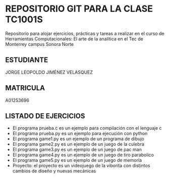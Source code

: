 # REPOSITORIO GIT PARA LA CLASE TC1001S
Repositorio para alojar ejercicios, prácticas y tareas a realizar
en el curso de Herramientas Computacionales: El arte de la analítica en el
Tec de Monterrey campus Sonora Norte

## ESTUDIANTE
JORGE LEOPOLDO JIMÉNEZ VELASQUEZ

## MATRICULA
A01253696

## LISTADO DE EJERCICIOS
* El programa prueba.c es un ejemplo para compilación con el lenguaje c
* El programa prueba.py es un ejemplo para ejecución con python
* El programa game1.py es un ejemplo de un programa de dibujo
* El programa game2.py es un ejemplo de un juego de la culebra
* El programa game3.py es un ejemplo de un juego de pac man
* El programa game4.py es un ejemplo de un juego de tiro parabolico 
* El programa game5.py es un ejemplo de un juego de memoria
* Proyecto: el proyecto es un videojuego de la viborita con distintos cambios de diseño y nuevas mecánicas